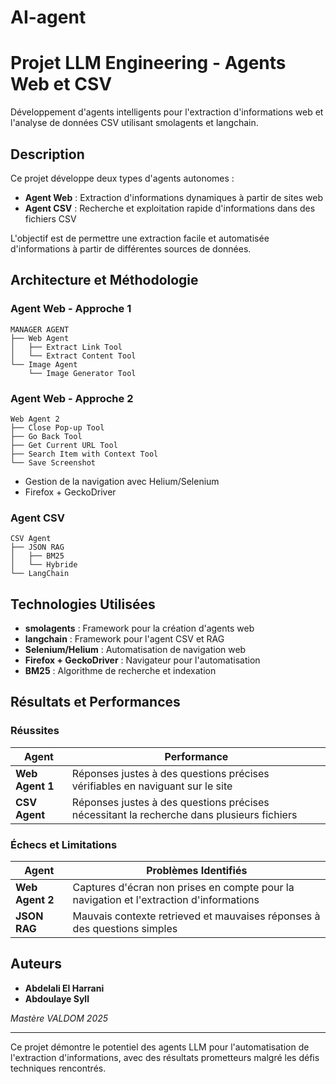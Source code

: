 # AI-agent

# Projet LLM Engineering - Agents Web et CSV

Développement d'agents intelligents pour l'extraction d'informations web et l'analyse de données CSV utilisant smolagents et langchain.

## Description

Ce projet développe deux types d'agents autonomes :
- **Agent Web** : Extraction d'informations dynamiques à partir de sites web
- **Agent CSV** : Recherche et exploitation rapide d'informations dans des fichiers CSV

L'objectif est de permettre une extraction facile et automatisée d'informations à partir de différentes sources de données.

## Architecture et Méthodologie

### Agent Web - Approche 1
```
MANAGER AGENT
├── Web Agent
│   ├── Extract Link Tool
│   └── Extract Content Tool
└── Image Agent
    └── Image Generator Tool
```

### Agent Web - Approche 2
```
Web Agent 2
├── Close Pop-up Tool
├── Go Back Tool
├── Get Current URL Tool
├── Search Item with Context Tool
└── Save Screenshot 
```

- Gestion de la navigation avec Helium/Selenium
- Firefox + GeckoDriver

### Agent CSV
```
CSV Agent
├── JSON RAG
│   ├── BM25
│   └── Hybride
└── LangChain
```

## Technologies Utilisées

- **smolagents** : Framework pour la création d'agents web
- **langchain** : Framework pour l'agent CSV et RAG
- **Selenium/Helium** : Automatisation de navigation web
- **Firefox + GeckoDriver** : Navigateur pour l'automatisation
- **BM25** : Algorithme de recherche et indexation

## Résultats et Performances

### Réussites
| Agent | Performance |
|-------|-------------|
| **Web Agent 1** | Réponses justes à des questions précises vérifiables en naviguant sur le site |
| **CSV Agent** | Réponses justes à des questions précises nécessitant la recherche dans plusieurs fichiers |

### Échecs et Limitations
| Agent | Problèmes Identifiés |
|-------|---------------------|
| **Web Agent 2** | Captures d'écran non prises en compte pour la navigation et l'extraction d'informations |
| **JSON RAG** | Mauvais contexte retrieved et mauvaises réponses à des questions simples |

## Auteurs

- **Abdelali El Harrani**
- **Abdoulaye Syll**

*Mastère VALDOM 2025*

---

Ce projet démontre le potentiel des agents LLM pour l'automatisation de l'extraction d'informations, avec des résultats prometteurs malgré les défis techniques rencontrés.
